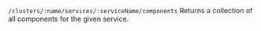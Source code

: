   <tr>
    <td>
<code>/clusters/:name/services/:serviceName/components</code>
    </td>
    <td>
Returns a collection of all components for the given service.
    </td>
  </tr>
